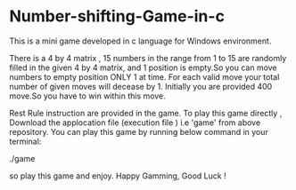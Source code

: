 # Number-shifting-Game-in-c

This is a mini game developed in c language for Windows environment.

There is a 4 by 4 matrix , 15 numbers in the range from 1 to 15 are randomly filled in the given 4 by 4 matrix, and 1 position is empty.So you can move numbers to empty position ONLY 1 at time. For each valid move your total number of given moves will decease by 1. Initially you are provided 400 move.So you have to win within this move.

Rest Rule instruction are provided in the game. To play this game directly , Download the applocation file (execution file ) i.e 'game' from above repository. You can play this game by running below command in your terminal:

./game

so play this game and enjoy. Happy Gamming, Good Luck !
